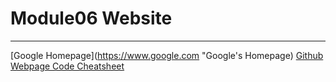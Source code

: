 # Module06 Website

---

[Google Homepage](https://www.google.com "Google's Homepage)
[Github Webpage Code Cheatsheet](https://github.com/adam-p/markdown-here/wiki/Markdown-Cheatsheet)
